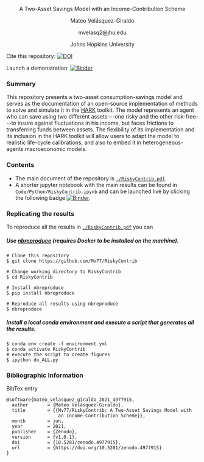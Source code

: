 <p align="center">
A Two-Asset Savings Model with an Income-Contribution Scheme
</p>

<p align="center">
Mateo Velásquez-Giraldo
</p>

<p align="center">
mvelasq2@jhu.edu
</p>

<p align="center">
Johns Hopkins University
</p>

Cite this repository: [![DOI](https://zenodo.org/badge/DOI/10.5281/zenodo.4977915.svg)](https://doi.org/10.5281/zenodo.4977915)

Launch a demonstration: [![Binder](https://mybinder.org/badge_logo.svg)](https://mybinder.org/v2/gh/Mv77/RiskyContrib/main?filepath=Code%2FPython%2FRiskyContrib.ipynb)

### Summary

This repository presents a two-asset consumption-savings model and serves as the documentation of an open-source implementation of methods to solve and
simulate it in the [HARK](https://econ-ark.org/toolkit) toolkit. The model represents an agent who can save using two different assets---one risky and
the other risk-free---to insure against fluctuations in his income, but faces frictions to transferring funds between assets. The flexibility of its
implementation and its inclusion in the HARK toolkit will allow users to adapt the model to realistic life-cycle calibrations, and also to embed it in
heterogeneous-agents macroeconomic models.

### Contents

- The main document of the repository is [`./RiskyContrib.pdf`](https://github.com/Mv77/RiskyContrib/blob/main/RiskyContrib.pdf).
- A shorter jupyter notebook with the main results can be found in `Code/Python/RiskyContrib.ipynb` and can be launched live by clicking the following badge [![Binder](https://mybinder.org/badge_logo.svg)](https://mybinder.org/v2/gh/Mv77/RiskyContrib/main?filepath=Code%2FPython%2FRiskyContrib.ipynb). 

### Replicating the results

To reproduce all the results in [`./RiskyContrib.pdf`](https://github.com/Mv77/RiskyContrib/blob/main/RiskyContrib.pdf) you can

##### Use [nbreproduce](https://github.com/econ-ark/nbreproduce) (requires Docker to be installed on the machine).

```
# Clone this repository
$ git clone https://github.com/Mv77/RiskyContrib

# Change working directory to RiskyContrib
$ cd RiskyContrib

# Install nbreproduce
$ pip install nbreproduce

# Reproduce all results using nbreproduce
$ nbreproduce
```

##### Install a local conda environment and execute a script that generates all the results.

```
$ conda env create -f environment.yml
$ conda activate RiskyContrib
# execute the script to create figures
$ ipython do_ALL.py
```

### Bibliographic Information

BibTex entry
```
@software{mateo_velasquez_giraldo_2021_4977915,
  author       = {Mateo Velásquez-Giraldo},
  title        = {{Mv77/RiskyContrib: A Two-Asset Savings Model with 
                   an Income-Contribution Scheme}},
  month        = jun,
  year         = 2021,
  publisher    = {Zenodo},
  version      = {v1.0.1},
  doi          = {10.5281/zenodo.4977915},
  url          = {https://doi.org/10.5281/zenodo.4977915}
}
```
